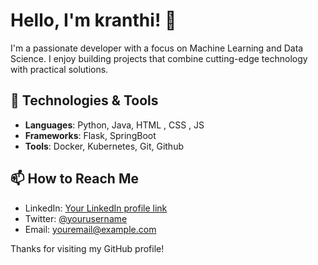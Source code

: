 # Hello, I'm kranthi! 👋

I'm a passionate developer with a focus on Machine Learning and Data Science. I enjoy building projects that combine cutting-edge technology with practical solutions.

## 🔧 Technologies & Tools

- **Languages**: Python, Java, HTML , CSS , JS 
- **Frameworks**: Flask, SpringBoot 
- **Tools**: Docker, Kubernetes, Git, Github

## 📫 How to Reach Me

- LinkedIn: [Your LinkedIn profile link](https://www.linkedin.com/in/your-profile)
- Twitter: [@yourusername](https://twitter.com/yourusername)
- Email: [youremail@example.com](mailto:youremail@example.com)

Thanks for visiting my GitHub profile!

<!--
**KranthiK0/KranthiK0** is a ✨ _special_ ✨ repository because its `README.md` (this file) appears on your GitHub profile.

Here are some ideas to get you started:

- 🔭 I’m currently working on ...
- 🌱 I’m currently learning ...
- 👯 I’m looking to collaborate on ...
- 🤔 I’m looking for help with ...
- 💬 Ask me about ...
- 📫 How to reach me: ...
- 😄 Pronouns: ...
- ⚡ Fun fact: ...
-->
